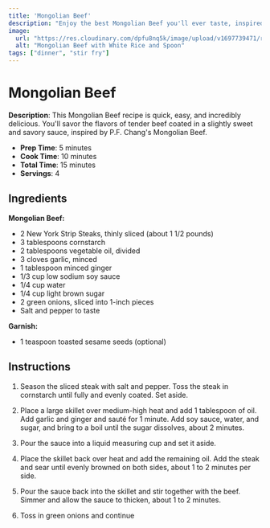 ```yaml
---
title: 'Mongolian Beef'
description: "Enjoy the best Mongolian Beef you'll ever taste, inspired by P.F. Chang's recipe. Tender beef, a slightly sweet and savory sauce, and served over steamed rice."
image:
  url: "https://res.cloudinary.com/dpfu8nq5k/image/upload/v1697739471/recipe-site/Mongolian_Beef_recipe_jl42wo.jpg"
  alt: "Mongolian Beef with White Rice and Spoon"
tags: ["dinner", "stir fry"]
---
```


# Mongolian Beef

**Description**: This Mongolian Beef recipe is quick, easy, and incredibly delicious. You'll savor the flavors of tender beef coated in a slightly sweet and savory sauce, inspired by P.F. Chang's Mongolian Beef.

- **Prep Time**: 5 minutes
- **Cook Time**: 10 minutes
- **Total Time**: 15 minutes
- **Servings**: 4

## Ingredients

**Mongolian Beef:**

- 2 New York Strip Steaks, thinly sliced (about 1 1/2 pounds)
- 3 tablespoons cornstarch
- 2 tablespoons vegetable oil, divided
- 3 cloves garlic, minced
- 1 tablespoon minced ginger
- 1/3 cup low sodium soy sauce
- 1/4 cup water
- 1/4 cup light brown sugar
- 2 green onions, sliced into 1-inch pieces
- Salt and pepper to taste

**Garnish:**

- 1 teaspoon toasted sesame seeds (optional)

## Instructions

1. Season the sliced steak with salt and pepper. Toss the steak in cornstarch until fully and evenly coated. Set aside.

2. Place a large skillet over medium-high heat and add 1 tablespoon of oil. Add garlic and ginger and sauté for 1 minute. Add soy sauce, water, and sugar, and bring to a boil until the sugar dissolves, about 2 minutes.

3. Pour the sauce into a liquid measuring cup and set it aside.

4. Place the skillet back over heat and add the remaining oil. Add the steak and sear until evenly browned on both sides, about 1 to 2 minutes per side.

5. Pour the sauce back into the skillet and stir together with the beef. Simmer and allow the sauce to thicken, about 1 to 2 minutes.

6. Toss in green onions and continue
